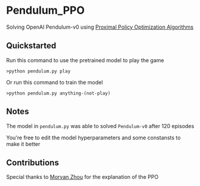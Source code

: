 # Pendulum_PPO
Solving OpenAI Pendulum-v0 using [Proximal Policy Optimization Algorithms](https://arxiv.org/pdf/1707.06347.pdf)

## Quickstarted
Run this command to use the pretrained model to play the game
```
>python pendulum.py play
```
Or run this command to train the model
```
>python pendulum.py anything-(not-play)
```
## Notes
The model in `pendulum.py` was able to solved `Pendulum-v0` after 120 episodes

You're free to edit the model hyperparameters and some constansts to make it better
## Contributions
Special thanks to [Morvan Zhou](https://github.com/MorvanZhou) for the explanation of the PPO 
